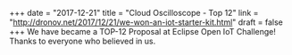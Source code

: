 +++
date = "2017-12-21"
title = "Cloud Oscilloscope - Top 12"
link = "http://dronov.net/2017/12/21/we-won-an-iot-starter-kit.html"
draft = false
+++
We have became a TOP-12 Proposal at Eclipse Open IoT Challenge! Thanks to everyone who believed in us.